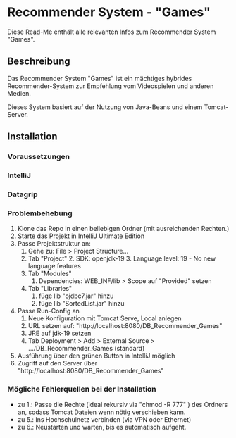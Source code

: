# Recommender System - "Games"

Diese Read-Me enthält alle relevanten Infos zum Recommender System "Games".

## Beschreibung

Das Recommender System "Games" ist ein mächtiges hybrides Recommender-System zur Empfehlung vom Videospielen und anderen Medien.

Dieses System basiert auf der Nutzung von Java-Beans und einem Tomcat-Server.

## Installation

### Voraussetzungen

### IntelliJ

### Datagrip

### Problembehebung


1. Klone das Repo in einen beliebigen Ordner (mit ausreichenden Rechten.)
2. Starte das Projekt in IntelliJ Ultimate Edition 
3. Passe Projektstruktur an:
   1. Gehe zu: File > Project Structure...
   2. Tab "Project"
      2. SDK: openjdk-19
      3. Language level: 19 - No new language features
   3. Tab "Modules"
      1. Dependencies: WEB_INF/lib > Scope auf "Provided" setzen
   4. Tab "Libraries"
      1. füge lib "ojdbc7.jar" hinzu
      2. füge lib "SortedList.jar" hinzu
4. Passe Run-Config an
   1. Neue Konfiguration mit Tomcat Serve, Local anlegen
   2. URL setzen auf: "http://localhost:8080/DB_Recommender_Games"
   3. JRE auf jdk-19 setzen
   4. Tab Deployment > Add > External Source > .../DB_Recommender_Games (standard)
5. Ausführung über den grünen Button in IntelliJ möglich
6. Zugriff auf den Server über "http://localhost:8080/DB_Recommender_Games"

### Mögliche Fehlerquellen bei der Installation

+ zu 1.: Passe die Rechte (ideal rekursiv via "chmod -R 777" <dirname>) des Ordners an, sodass Tomcat Dateien wenn nötig verschieben kann.
+ zu 5.: Ins Hochschulnetz verbinden (via VPN oder Ethernet)
+ zu 6.: Neustarten und warten, bis es automatisch aufgeht.